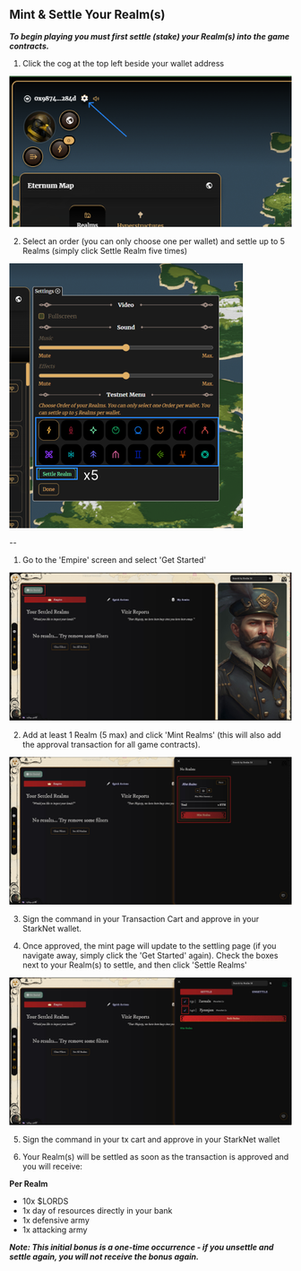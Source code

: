 ## Mint & Settle Your Realm(s)

**_To begin playing you must first settle (stake) your Realm(s) into the game contracts._**

1. Click the cog at the top left beside your wallet address

![settings cog](../static/img/eternum/settings-cog.png)

2. Select an order (you can only choose one per wallet) and settle up to 5 Realms (simply click Settle Realm five times)

![select order and mint](../static/img/eternum/mint.png)


--
1. Go to the 'Empire' screen and select 'Get Started'

![Get started](static/img/alpha/get-started.jpg)

2. Add at least 1 Realm (5 max) and click 'Mint Realms' (this will also add the approval transaction for all game contracts).

![Mint Realms](static/img/alpha/mint-realms.jpg)

3. Sign the command in your Transaction Cart and approve in your StarkNet wallet.

4. Once approved, the mint page will update to the settling page (if you navigate away, simply click the 'Get Started' again). Check the boxes next to your Realm(s) to settle, and then click 'Settle Realms'

![settle Realms](static/img/alpha/settle-realms.jpg)

5. Sign the command in your tx cart and approve in your StarkNet wallet

6. Your Realm(s) will be settled as soon as the transaction is approved and you will receive:

**Per Realm**
- 10x $LORDS
- 1x day of resources directly in your bank
- 1x defensive army
- 1x attacking army

**_Note: This initial bonus is a one-time occurrence - if you unsettle and settle again, you will not receive the bonus again._**

